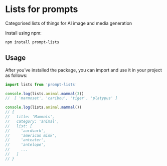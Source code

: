# Lists for prompts

Categorised lists of things for AI image and media generation

Install using npm:

```bash
npm install prompt-lists
```

## Usage

After you’ve installed the package, you can import and use it in your project as follows:

```javascript
import lists from 'prompt-lists'

console.log(lists.animal.mammal(3))
//  [ 'marmoset', 'caribou', 'tiger', 'platypus' ]

console.log(lists.animal.mammal())
// {
//   title: 'Mammals',
//   category: 'animal',
//   list: [
//     'aardvark',
//     'american mink',
//     'anteater',
//     'antelope',
//     ...
//   ]
// }
```
